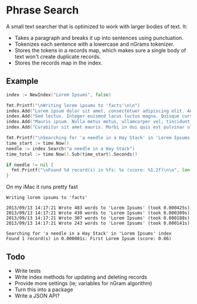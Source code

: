 # Phrase Search

A small text searcher that is optimized to work with larger bodies of text.
It:

* Takes a paragraph and breaks it up into sentences using punctuation.
* Tokenizes each sentence with a lowercase and nGrams tokenizer.
* Stores the tokens in a records map, which makes sure a single body of
  text won't create duplicate records.
* Stores the records map in the index.

## Example

```go
index := NewIndex("Lorem Ipsums", false)

fmt.Printf("\nWriting lorem ipsums to 'facts'\n\n")
index.Add("Lorem ipsum dolor sit amet, consectetuer adipiscing elit. Aenean commodo ligula eget dolor. Aenean massa. Cum sociis natoque penatibus et magnis dis parturient montes, nascetur ridiculus mus. Donec quam felis, ultricies nec, pellentesque eu, pretium quis, sem. Nulla consequat massa quis enim. Donec pede justo, fringilla vel, aliquet nec, vulputate eget, arcu. In enim justo, rhoncus ut, imperdiet a, venenatis vitae, justo. Nullam dictum felis eu pede mollis pretium. Integer tincidunt. Cras dapibus. Vivamus elementum semper nisi. Aenean vulputate eleifend tellus. Aenean leo ligula, porttitor eu, consequat vitae, eleifend ac, enim. Aliquam lorem ante, dapibus in, viverra quis, feugiat a, tellus. Phasellus viverra nulla ut metus varius laoreet. Quisque rutrum. Aenean imperdiet. Etiam ultricies nisi vel augue. Curabitur ullamcorper ultricies nisi. A needle in a hay stack", "First Lorem Ipsum")
index.Add("Sed lectus. Integer euismod lacus luctus magna. Quisque cursus, metus vitae pharetra auctor, sem massa mattis sem, at interdum magna augue eget diam. Vestibulum ante ipsum primis in faucibus orci luctus et ultrices posuere cubilia Curae; Morbi lacinia molestie dui. Praesent blandit dolor. Sed non quam. In vel mi sit amet augue congue elementum. Morbi in ipsum sit amet pede facilisis laoreet. Donec lacus nunc, viverra nec, blandit vel, egestas et, augue. Vestibulum tincidunt malesuada tellus. Ut ultrices ultrices enim.", "Second Loreum Ipsum")
index.Add("Mauris ipsum. Nulla metus metus, ullamcorper vel, tincidunt sed, euismod in, nibh. Quisque volutpat condimentum velit. Class aptent taciti sociosqu ad litora torquent per conubia nostra, per inceptos himenaeos. Nam nec ante. Sed lacinia, urna non tincidunt mattis, tortor neque adipiscing diam, a cursus ipsum ante quis turpis. Nulla facilisi. Ut fringilla. Suspendisse potenti. Nunc feugiat mi a tellus consequat imperdiet. Vestibulum sapien. Proin quam. Etiam ultrices. Suspendisse in justo eu magna luctus suscipit.", "Third Loreum Ipsum")
index.Add("Curabitur sit amet mauris. Morbi in dui quis est pulvinar ullamcorper. Nulla facilisi. Integer lacinia sollicitudin massa. Cras metus. Sed aliquet risus a tortor. Integer id quam. Morbi mi. Quisque nisl felis, venenatis tristique, dignissim in, ultrices sit amet, augue. Proin sodales libero eget ante. Nulla quam. Aenean laoreet. Vestibulum nisi lectus, commodo ac, facilisis ac, ultricies eu, pede. Ut orci risus, accumsan porttitor, cursus quis, aliquet eget, justo. ", "Fourth Loreum Ispum")

fmt.Printf("\nSearching for 'a needle in a Hay Stack' in 'Lorem Ipsums' index")
time_start := time.Now()
needle := index.Search("a needle in a Hay Stack")
time_total := time.Now().Sub(time_start).Seconds()

if needle != nil {
  fmt.Printf("\nFound %d record(s) in %fs: %s (score: %1.2f)\n\n", len(needle), time_total, needle[0].Data, needle[0].Score)
}
```

On my iMac it runs pretty fast

```
Writing lorem ipsums to 'facts'

2013/09/13 14:17:21 Wrote 483 words to 'Lorem Ipsums' (took 0.000425s)
2013/09/13 14:17:21 Wrote 430 words to 'Lorem Ipsums' (took 0.000309s)
2013/09/13 14:17:21 Wrote 307 words to 'Lorem Ipsums' (took 0.000188s)
2013/09/13 14:17:21 Wrote 243 words to 'Lorem Ipsums' (took 0.000141s)

Searching for 'a needle in a Hay Stack' in 'Lorem Ipsums' index
Found 1 record(s) in 0.000001s: First Lorem Ipsum (score: 0.86)
```

## Todo
* Write tests
* Write index methods for updating and deleting records
* Provide more settings (ie; variables for nGram algorithm)
* Turn this into a package
* Write a JSON API?
